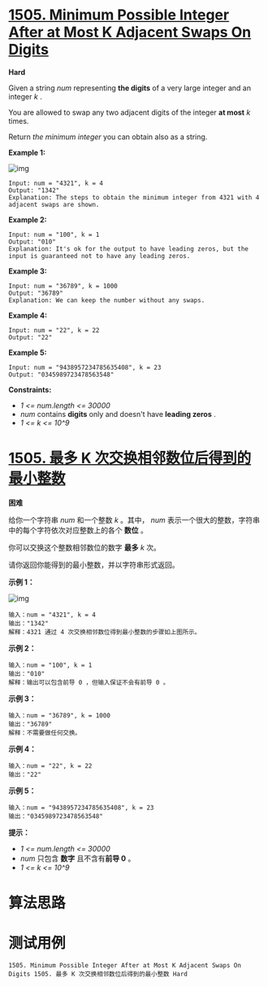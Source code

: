# [1505. Minimum Possible Integer After at Most K Adjacent Swaps On Digits][enTitle]

**Hard**

Given a string  *num*  representing **the digits**  of a very large integer and an integer  *k* .

You are allowed to swap any two adjacent digits of the integer **at most**   *k*  times.

Return  *the minimum integer*  you can obtain also as a string.



**Example 1:** 

![img](https://assets.leetcode.com/uploads/2020/06/17/q4_1.jpg)

```
Input: num = "4321", k = 4
Output: "1342"
Explanation: The steps to obtain the minimum integer from 4321 with 4 adjacent swaps are shown.

```

**Example 2:** 

```
Input: num = "100", k = 1
Output: "010"
Explanation: It's ok for the output to have leading zeros, but the input is guaranteed not to have any leading zeros.

```

**Example 3:** 

```
Input: num = "36789", k = 1000
Output: "36789"
Explanation: We can keep the number without any swaps.

```

**Example 4:** 

```
Input: num = "22", k = 22
Output: "22"

```

**Example 5:** 

```
Input: num = "9438957234785635408", k = 23
Output: "0345989723478563548"

```



**Constraints:** 

-  *1 <= num.length <= 30000*  
-  *num*  contains **digits**  only and doesn't have **leading zeros** . 
-  *1 <= k <= 10^9* 


# [1505. 最多 K 次交换相邻数位后得到的最小整数][cnTitle]

**困难**

给你一个字符串  *num*  和一个整数  *k*  。其中， *num*  表示一个很大的整数，字符串中的每个字符依次对应整数上的各个 **数位**  。

你可以交换这个整数相邻数位的数字 **最多**   *k*  次。

请你返回你能得到的最小整数，并以字符串形式返回。



**示例 1：** 

![img](https://assets.leetcode.com/uploads/2020/06/17/q4_1.jpg)

```
输入：num = "4321", k = 4
输出："1342"
解释：4321 通过 4 次交换相邻数位得到最小整数的步骤如上图所示。

```

**示例 2：** 

```
输入：num = "100", k = 1
输出："010"
解释：输出可以包含前导 0 ，但输入保证不会有前导 0 。

```

**示例 3：** 

```
输入：num = "36789", k = 1000
输出："36789"
解释：不需要做任何交换。

```

**示例 4：** 

```
输入：num = "22", k = 22
输出："22"

```

**示例 5：** 

```
输入：num = "9438957234785635408", k = 23
输出："0345989723478563548"

```



**提示：** 

-  *1 <= num.length <= 30000*  
-  *num*  只包含 **数字**  且不含有**前导 0** 。 
-  *1 <= k <= 10^9* 




# 算法思路

# 测试用例
```
1505. Minimum Possible Integer After at Most K Adjacent Swaps On Digits 1505. 最多 K 次交换相邻数位后得到的最小整数 Hard
```

[enTitle]: https://leetcode.com/problems/minimum-possible-integer-after-at-most-k-adjacent-swaps-on-digits/
[cnTitle]: https://leetcode-cn.com/problems/minimum-possible-integer-after-at-most-k-adjacent-swaps-on-digits/
